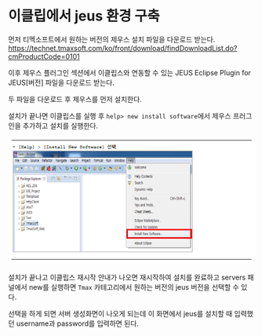# 이클립에서 jeus 환경 구축

먼저 티멕소프트에서 원하는 버전의 제우스 설치 파일을 다운로드 받는다. 
https://technet.tmaxsoft.com/ko/front/download/findDownloadList.do?cmProductCode=0101

이후 제우스 플러그인 섹션에서 이클립스와 연동할 수 있는 JEUS Eclipse Plugin for JEUS[버전]  파일을 다운로드 받는다. 

두 파일을 다운로드 후 제우스를 먼저 설치한다. 

설치가 끝나면 이클립스를 실행 후  `help> new install software`에서  제우스 프러그인을 추가하고 설치를 실행한다. 

![install software](/assets/images/develop/ide-eclipse-jeus-plugin-0.PNG)


설치가 끝나고 이클립스 재시작 안내가 나오면 재시작하여 설치를 완료하고  servers 패널에서 new를 실행하면 `Tmax` 카테고리에서 원하는 버전의 jeus 버전을 선택할 수 있다. 

선택을 하게 되면 서버 생성화면이 나오게 되는데 이 화면에서 
jeus를 설치할 때 입력했던 username과 password를 입력하면 된다. 



